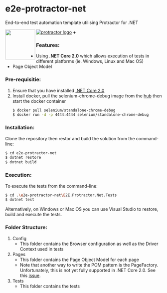 # e2e-protractor-net
End-to-end test automation template utilising Protractor for .NET

[![protractor logo](http://www.protractortest.org/img/protractor-logo-450.png)](http://www.protractortest.org/#/) **+** <a href="https://blogs.msdn.microsoft.com/dotnet/2017/08/14/announcing-net-core-2-0/"><img src="https://docs.microsoft.com/en-us/dotnet/images/hub/netcore.svg" align="left" height="96" width="96" ></a>



### Features:
- Using **.NET Core 2.0** which allows execution of tests in different platforms (ie. Windows, Linux and Mac OS)
- Page Object Model 

### Pre-requisitie:
1. Ensure that you have installed [.NET Core 2.0](https://www.microsoft.com/net/download/core)
2. Install docker, pull the selenium-chrome-debug image from the [hub](https://hub.docker.com/r/selenium/standalone-chrome-debug/) then start the docker container
    ```sh
    $ docker pull selenium/standalone-chrome-debug
    $ docker run -d -p 4444:4444 selenium/standalone-chrome-debug
    ```

### Installation:
Clone the repository then restor and build the solution from the command-line:
```sh
$ cd e2e-protractor-net
$ dotnet restore
$ dotnet build
```

### Execution:
To execute the tests from the command-line:
```sh
$ cd .\e2e-protractor-net\E2E.Protractor.Net.Tests
$ dotnet test
```

Alternatively, on Windows or Mac OS you can use Visual Studio to restore, build and execute the tests.

### Folder Structure:
1. Config
    - This folder contains the Browser configuration as well as the Driver Context used in tests
2. Pages
    - This folder contains the Page Object Model for each page
    - Note that another way to write the POM pattern is the PageFactory. Unfortunately, this is not yet fully supported in .NET Core 2.0. See this [issue](https://github.com/SeleniumHQ/selenium/issues/4387).
3. Tests
    - This folder contains the tests 





